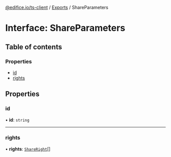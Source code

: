 [@edifice.io/ts-client](../README.md) / [Exports](../modules.md) / ShareParameters

# Interface: ShareParameters

## Table of contents

### Properties

- [id](ShareParameters.md#id)
- [rights](ShareParameters.md#rights)

## Properties

### id

• **id**: `string`

___

### rights

• **rights**: [`ShareRight`](ShareRight.md)[]
